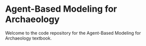 # Agent-Based Modeling for Archaeology
Welcome to the code repository for the Agent-Based Modeling for Archaeology textbook.

